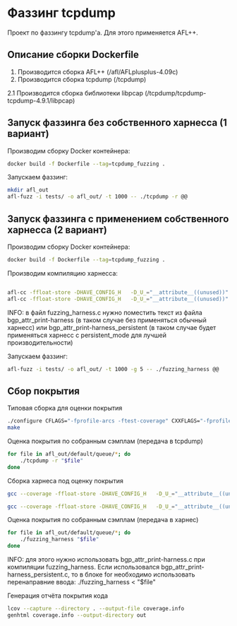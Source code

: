 # Фаззинг tcpdump

Проект по фаззингу tcpdump'a. Для этого применяется AFL++.


## Описание сборки Dockerfile

1. Производится сборка AFL++ (/afl/AFLplusplus-4.09c)
2. Производится сборка tcpdump (/tcpdump)

2.1 Производится сборка библиотеки libpcap (/tcpdump/tcpdump-tcpdump-4.9.1/libpcap) 



## Запуск фаззинга без собственного харнесса (1 вариант)

Производим сборку Docker контейнера:
``` bash
docker build -f Dockerfile --tag=tcpdump_fuzzing .
```

Запускаем фаззинг:
``` bash
mkdir afl_out
afl-fuzz -i tests/ -o afl_out/ -t 1000 -- ./tcpdump -r @@
```

## Запуск фаззинга с применением собственного харнесса (2 вариант)

Производим сборку Docker контейнера:
``` bash
docker build -f Dockerfile --tag=tcpdump_fuzzing .
```

Производим компиляцию харнесса:
``` bash

afl-cc -ffloat-store -DHAVE_CONFIG_H   -D_U_="__attribute__((unused))" -I. -I./libpcap  -g -O2 -c ./fuzzing_harness.c
afl-cc -ffloat-store -DHAVE_CONFIG_H   -D_U_="__attribute__((unused))" -I. -I./libpcap  -g -O2  -o fuzzing_harness setsignal.o version.o addrtoname.o addrtostr.o af.o ascii_strcasecmp.o checksum.o cpack.o gmpls.o gmt2local.o in_cksum.o ipproto.o l2vpn.o machdep.o nlpid.o oui.o parsenfsfh.o print.o print-802_11.o print-802_15_4.o print-ah.o print-ahcp.o print-aodv.o print-aoe.o print-ap1394.o print-arcnet.o print-arp.o print-ascii.o print-atalk.o print-atm.o print-babel.o print-beep.o print-bfd.o print-bootp.o print-bt.o print-calm-fast.o print-carp.o print-cdp.o print-cfm.o print-chdlc.o print-cip.o print-cnfp.o print-dccp.o print-decnet.o print-dhcp6.o print-domain.o print-dtp.o print-dvmrp.o print-eap.o print-egp.o print-eigrp.o print-enc.o print-esp.o print-ether.o print-fddi.o print-forces.o print-fr.o print-frag6.o print-ftp.o print-geneve.o print-geonet.o print-gre.o print-hncp.o print-hsrp.o print-http.o print-icmp.o print-icmp6.o print-igmp.o print-igrp.o print-ip.o print-ip6.o print-ip6opts.o print-ipcomp.o print-ipfc.o print-ipnet.o print-ipx.o print-isakmp.o print-isoclns.o print-juniper.o print-krb.o print-l2tp.o print-lane.o print-ldp.o print-lisp.o print-llc.o print-lldp.o print-lmp.o print-loopback.o print-lspping.o print-lwapp.o print-lwres.o print-m3ua.o print-medsa.o print-mobile.o print-mobility.o print-mpcp.o print-mpls.o print-mptcp.o print-msdp.o print-msnlb.o print-nflog.o print-nfs.o print-nsh.o print-ntp.o print-null.o print-olsr.o print-openflow-1.0.o print-openflow.o print-ospf.o print-ospf6.o print-otv.o print-pgm.o print-pim.o print-pktap.o print-ppi.o print-ppp.o print-pppoe.o print-pptp.o print-radius.o print-raw.o print-resp.o print-rip.o print-ripng.o print-rpki-rtr.o print-rrcp.o print-rsvp.o print-rt6.o print-rtsp.o print-rx.o print-sctp.o print-sflow.o print-sip.o print-sl.o print-sll.o print-slow.o print-smtp.o print-snmp.o print-stp.o print-sunatm.o print-sunrpc.o print-symantec.o print-syslog.o print-tcp.o print-telnet.o print-tftp.o print-timed.o print-tipc.o print-token.o print-udld.o print-udp.o print-usb.o print-vjc.o print-vqp.o print-vrrp.o print-vtp.o print-vxlan.o print-vxlan-gpe.o print-wb.o print-zephyr.o print-zeromq.o netdissect.o signature.o strtoaddr.o util-print.o print-smb.o smbutil.o strlcat.o strlcpy.o fuzzing_harness.o ./libpcap/libpcap.a
```
INFO: в файл fuzzing_harness.c нужно поместить текст из файла bgp_attr_print-harness (в таком случае без применяться обычный харнесс) или bgp_attr_print-harness_persistent (в таком случае будет применяться харнесс с persistent_mode для лучшей производительности)

Запускаем фаззинг:
``` bash
afl-fuzz -i tests/ -o afl_out/ -t 1000 -g 5 -- ./fuzzing_harness @@
```



## Сбор покрытия
Типовая сборка для оценки покрытия
``` bash
./configure CFLAGS="-fprofile-arcs -ftest-coverage" CXXFLAGS="-fprofile-arcs -ftest-coverage"
make
```

Оценка покрытия по собранным сэмплам (передача в tcpdump)
``` bash
for file in afl_out/default/queue/*; do
    ./tcpdump -r "$file"
done
```

Сборка харнеса под оценку покрытия
``` bash
gcc --coverage -ffloat-store -DHAVE_CONFIG_H   -D_U_="__attribute__((unused))" -I. -I./libpcap  -g -O2 -c ./fuzzing_harness.c

gcc --coverage -ffloat-store -DHAVE_CONFIG_H   -D_U_="__attribute__((unused))" -I. -I./libpcap  -g -O2  -o fuzzing_harness setsignal.o version.o addrtoname.o addrtostr.o af.o ascii_strcasecmp.o checksum.o cpack.o gmpls.o gmt2local.o in_cksum.o ipproto.o l2vpn.o machdep.o nlpid.o oui.o parsenfsfh.o print.o print-802_11.o print-802_15_4.o print-ah.o print-ahcp.o print-aodv.o print-aoe.o print-ap1394.o print-arcnet.o print-arp.o print-ascii.o print-atalk.o print-atm.o print-babel.o print-beep.o print-bfd.o print-bootp.o print-bt.o print-calm-fast.o print-carp.o print-cdp.o print-cfm.o print-chdlc.o print-cip.o print-cnfp.o print-dccp.o print-decnet.o print-dhcp6.o print-domain.o print-dtp.o print-dvmrp.o print-eap.o print-egp.o print-eigrp.o print-enc.o print-esp.o print-ether.o print-fddi.o print-forces.o print-fr.o print-frag6.o print-ftp.o print-geneve.o print-geonet.o print-gre.o print-hncp.o print-hsrp.o print-http.o print-icmp.o print-icmp6.o print-igmp.o print-igrp.o print-ip.o print-ip6.o print-ip6opts.o print-ipcomp.o print-ipfc.o print-ipnet.o print-ipx.o print-isakmp.o print-isoclns.o print-juniper.o print-krb.o print-l2tp.o print-lane.o print-ldp.o print-lisp.o print-llc.o print-lldp.o print-lmp.o print-loopback.o print-lspping.o print-lwapp.o print-lwres.o print-m3ua.o print-medsa.o print-mobile.o print-mobility.o print-mpcp.o print-mpls.o print-mptcp.o print-msdp.o print-msnlb.o print-nflog.o print-nfs.o print-nsh.o print-ntp.o print-null.o print-olsr.o print-openflow-1.0.o print-openflow.o print-ospf.o print-ospf6.o print-otv.o print-pgm.o print-pim.o print-pktap.o print-ppi.o print-ppp.o print-pppoe.o print-pptp.o print-radius.o print-raw.o print-resp.o print-rip.o print-ripng.o print-rpki-rtr.o print-rrcp.o print-rsvp.o print-rt6.o print-rtsp.o print-rx.o print-sctp.o print-sflow.o print-sip.o print-sl.o print-sll.o print-slow.o print-smtp.o print-snmp.o print-stp.o print-sunatm.o print-sunrpc.o print-symantec.o print-syslog.o print-tcp.o print-telnet.o print-tftp.o print-timed.o print-tipc.o print-token.o print-udld.o print-udp.o print-usb.o print-vjc.o print-vqp.o print-vrrp.o print-vtp.o print-vxlan.o print-vxlan-gpe.o print-wb.o print-zephyr.o print-zeromq.o netdissect.o signature.o strtoaddr.o util-print.o print-smb.o smbutil.o strlcat.o strlcpy.o fuzzing_harness.o ./libpcap/libpcap.a
```

Оценка покрытия по собранным сэмплам (передача в харнес)
``` bash
for file in afl_out/default/queue/*; do
    ./fuzzing_harness "$file"
done
```
INFO: для этого нужно использовать bgp_attr_print-harness.c при компиляции fuzzing_harness.
Если использовался bgp_attr_print-harness_persistent.c, то в блоке for необходимо использовать перенаправние ввода: ./fuzzing_harness < "$file"

Генерация отчёта покрытия кода
``` bash
lcov --capture --directory . --output-file coverage.info
genhtml coverage.info --output-directory out
```
